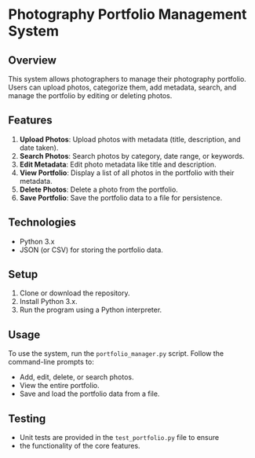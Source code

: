 # Photography Portfolio Management System

## Overview

This system allows photographers to manage their photography portfolio.
Users can upload photos, categorize them, add metadata, search,
and manage the portfolio by editing or deleting photos.

## Features

1. **Upload Photos**: Upload photos with metadata (title, description, and date taken).
2. **Search Photos**: Search photos by category, date range, or keywords.
3. **Edit Metadata**: Edit photo metadata like title and description.
4. **View Portfolio**: Display a list of all photos in the portfolio with their metadata.
5. **Delete Photos**: Delete a photo from the portfolio.
6. **Save Portfolio**: Save the portfolio data to a file for persistence.

## Technologies

- Python 3.x
- JSON (or CSV) for storing the portfolio data.

## Setup

1. Clone or download the repository.
2. Install Python 3.x.
3. Run the program using a Python interpreter.

## Usage

To use the system, run the `portfolio_manager.py` script.
Follow the command-line prompts to:

- Add, edit, delete, or search photos.
- View the entire portfolio.
- Save and load the portfolio data from a file.

## Testing

- Unit tests are provided in the `test_portfolio.py` file to ensure
- the functionality of the core features.

